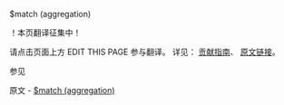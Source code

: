 $match (aggregation)

 ！本页翻译征集中！

请点击页面上方 EDIT THIS PAGE 参与翻译。
详见：
[贡献指南]( https://github.com/whaleal/MongoDB-Manual-zh/blob/master/CONTRIBUTING.md )、
[原文链接](  https://docs.mongodb.com/manual/reference/operator/aggregation/match/  )。

 参见

原文 - [$match (aggregation)]( https://docs.mongodb.com/manual/reference/operator/aggregation/match/ )

